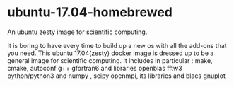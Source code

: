 # ubuntu-17.04-homebrewed
An ubuntu zesty image for scientific computing.

It is boring to have every time to build up a new os with all the add-ons that you need.
This ubuntu 17.04(zesty) docker image is dressed up to be a general image for scientific
computing.
It includes in particular :
  make, cmake, autoconf
  g++
  gfortran6 and libraries
  openblas
  fftw3
  python/python3 and numpy , scipy
  openmpi, its libraries and blacs
  gnuplot
  
